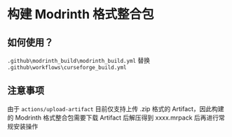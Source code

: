 # 构建 Modrinth 格式整合包

## 如何使用？

`.github\modrinth_build\modrinth_build.yml` 替换 `.github\workflows\curseforge_build.yml`

## 注意事项

由于 `actions/upload-artifact` 目前仅支持上传 .zip 格式的 Artifact，因此构建的 Modrinth 格式整合包需要下载 Artifact 后解压得到 xxxx.mrpack 后再进行常规安装操作
